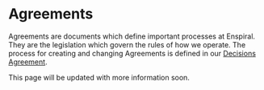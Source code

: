 # Agreements

Agreements are documents which define important processes at Enspiral. They are the legislation which govern the rules of how we operate. The process for creating and changing Agreements is defined in our [Decisions Agreement](decisions_agreement.html).

This page will be updated with more information soon.